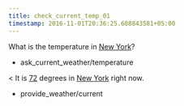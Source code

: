 ```yaml
---
title: check_current_temp_01
timestamp: 2016-11-01T20:36:25.688843581+05:00
---
```


What is the temperature in [New York](city)?
* ask_current_weather/temperature

< It is [72](temperature) degrees in [New York](city) right now.
* provide_weather/current
